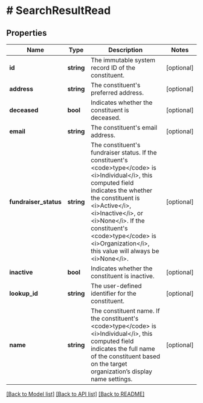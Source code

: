 # # SearchResultRead

## Properties

Name | Type | Description | Notes
------------ | ------------- | ------------- | -------------
**id** | **string** | The immutable system record ID of the constituent. | [optional]
**address** | **string** | The constituent&#39;s preferred address. | [optional]
**deceased** | **bool** | Indicates whether the constituent is deceased. | [optional]
**email** | **string** | The constituent&#39;s email address. | [optional]
**fundraiser_status** | **string** | The constituent&#39;s fundraiser status. If the constituent&#39;s &lt;code&gt;type&lt;/code&gt; is &lt;i&gt;Individual&lt;/i&gt;, this computed field indicates the whether the constituent is &lt;i&gt;Active&lt;/i&gt;, &lt;i&gt;Inactive&lt;/i&gt;, or &lt;i&gt;None&lt;/i&gt;.  If the constituent&#39;s &lt;code&gt;type&lt;/code&gt; is &lt;i&gt;Organization&lt;/i&gt;, this value will always be &lt;i&gt;None&lt;/i&gt;. | [optional]
**inactive** | **bool** | Indicates whether the constituent is inactive. | [optional]
**lookup_id** | **string** | The user-defined identifier for the constituent. | [optional]
**name** | **string** | The constituent name. If the constituent&#39;s &lt;code&gt;type&lt;/code&gt; is &lt;i&gt;Individual&lt;/i&gt;, this computed field indicates the full name of the constituent based on the target organization’s display name settings. | [optional]

[[Back to Model list]](../../README.md#models) [[Back to API list]](../../README.md#endpoints) [[Back to README]](../../README.md)
